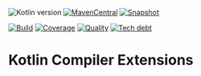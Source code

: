 ![Kotlin version](https://img.shields.io/badge/kotlin-2.1.21-blueviolet?logo=kotlin&logoColor=white)
[![MavenCentral](https://img.shields.io/maven-central/v/com.javiersc.kotlin/kotlin-compiler-extensions?label=MavenCentral)](https://repo1.maven.org/maven2/com/javiersc/kotlin/kotlin-compiler-extensions/)
[![Snapshot](https://img.shields.io/nexus/s/com.javiersc.kotlin/kotlin-compiler-extensions?server=https%3A%2F%2Foss.sonatype.org%2F&label=Snapshot)](https://oss.sonatype.org/content/repositories/snapshots/com/javiersc/kotlin/kotlin-compiler-extensions/)

[![Build](https://img.shields.io/github/actions/workflow/status/JavierSegoviaCordoba/kotlin-compiler-extensions/build-kotlin.yaml?label=Build&logo=GitHub)](https://github.com/JavierSegoviaCordoba/kotlin-compiler-extensions/tree/main)
[![Coverage](https://img.shields.io/sonar/coverage/com.javiersc.kotlin:kotlin-compiler-extensions?label=Coverage&logo=SonarCloud&logoColor=white&server=https%3A%2F%2Fsonarcloud.io)](https://sonarcloud.io/dashboard?id=com.javiersc.kotlin:kotlin-compiler-extensions)
[![Quality](https://img.shields.io/sonar/quality_gate/com.javiersc.kotlin:kotlin-compiler-extensions?label=Quality&logo=SonarCloud&logoColor=white&server=https%3A%2F%2Fsonarcloud.io)](https://sonarcloud.io/dashboard?id=com.javiersc.kotlin:kotlin-compiler-extensions)
[![Tech debt](https://img.shields.io/sonar/tech_debt/com.javiersc.kotlin:kotlin-compiler-extensions?label=Tech%20debt&logo=SonarCloud&logoColor=white&server=https%3A%2F%2Fsonarcloud.io)](https://sonarcloud.io/dashboard?id=com.javiersc.kotlin:kotlin-compiler-extensions)

# Kotlin Compiler Extensions
